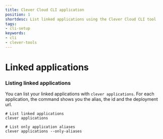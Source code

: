 ```yaml
---
title: Clever Cloud CLI application
position: 1
shortdesc: List linked applications using the Clever Cloud CLI tool
tags:
- cli-setup
keywords:
- cli
- clever-tools
---
```


# Linked applications

### Listing linked applications

You can list your linked applications with `clever applications`. For each application, the command shows you the alias, the id and the deployment url.

    # List linked applications
    clever applications

    # List only application aliases
    clever applications --only-aliases